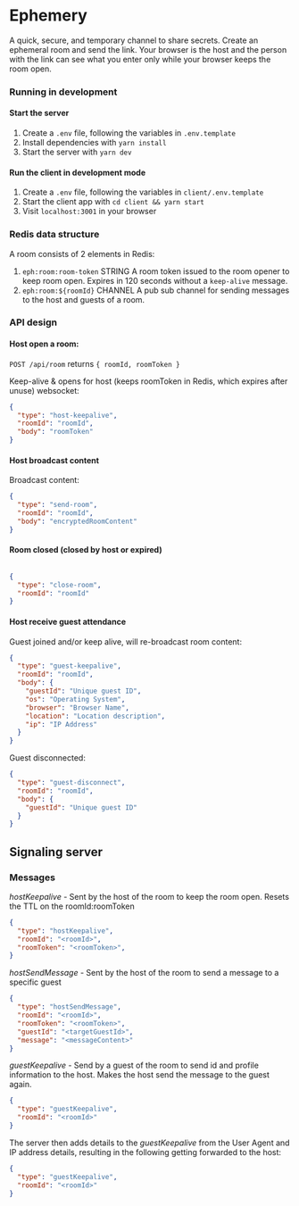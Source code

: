 # Ephemery

A quick, secure, and temporary channel to share secrets.  Create an ephemeral room and send the link.  Your browser is the host and the person with the link can see what you enter only while your browser keeps the room open.

### Running in development

#### Start the server

1. Create a `.env` file, following the variables in `.env.template`
2. Install dependencies with `yarn install`
3. Start the server with `yarn dev`

#### Run the client in development mode

1. Create a `.env` file, following the variables in `client/.env.template`
2. Start the client app with `cd client && yarn start`
3. Visit `localhost:3001` in your browser


### Redis data structure

A room consists of 2 elements in Redis:

1. `eph:room:room-token` STRING A room token issued to the room opener to keep room open.  Expires in 120 seconds without a `keep-alive` message.
2. `eph:room:${roomId}` CHANNEL A pub sub channel for sending messages to the host and guests of a room.


### API design

#### Host open a room:

`POST /api/room` returns `{ roomId, roomToken }`

Keep-alive & opens for host (keeps roomToken in Redis, which expires after unuse) websocket:
```json
{
  "type": "host-keepalive",
  "roomId": "roomId",
  "body": "roomToken"
}
```


#### Host broadcast content

Broadcast content:
```json
{
  "type": "send-room",
  "roomId": "roomId",
  "body": "encryptedRoomContent"
}
```

#### Room closed (closed by host or expired)

```json

{
  "type": "close-room",
  "roomId": "roomId"
}

```


#### Host receive guest attendance

Guest joined and/or keep alive, will re-broadcast room content:
```json
{
  "type": "guest-keepalive",
  "roomId": "roomId",
  "body": {
    "guestId": "Unique guest ID",
    "os": "Operating System",
    "browser": "Browser Name",
    "location": "Location description",
    "ip": "IP Address"
  }
}
```

Guest disconnected:
```json
{
  "type": "guest-disconnect",
  "roomId": "roomId",
  "body": {
    "guestId": "Unique guest ID"
  }
}
```


## Signaling server

### Messages

*hostKeepalive* - Sent by the host of the room to keep the room open.  Resets the TTL on the roomId:roomToken

```json
{
  "type": "hostKeepalive",
  "roomId": "<roomId>",
  "roomToken": "<roomToken>",
}
```

*hostSendMessage* - Sent by the host of the room to send a message to a specific guest

```json
{
  "type": "hostSendMessage",
  "roomId": "<roomId>",
  "roomToken": "<roomToken>",
  "guestId": "<targetGuestId>",
  "message": "<messageContent>"
}
```

*guestKeepalive* - Send by a guest of the room to send id and profile information to the host.  Makes the host send the message to the guest again.

```json
{
  "type": "guestKeepalive",
  "roomId": "<roomId>"
}
```

The server then adds details to the *guestKeepalive* from the User Agent and IP address details, resulting in the following getting forwarded to the host:

```json
{
  "type": "guestKeepalive",
  "roomId": "<roomId>"
}
```






